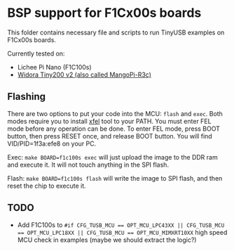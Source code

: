 # BSP support for F1Cx00s boards

This folder contains necessary file and scripts to run TinyUSB examples on F1Cx00s boards.

Currently tested on:

- Lichee Pi Nano (F1C100s)
- [Widora Tiny200 v2 (also called MangoPi-R3c)](https://mangopi.org/tiny200)

## Flashing

There are two options to put your code into the MCU: `flash` and `exec`. Both modes require you to install [xfel](https://github.com/xboot/xfel) tool to your PATH. You must enter FEL mode before any operation can be done. To enter FEL mode, press BOOT button, then press RESET once, and release BOOT button. You will find VID/PID=1f3a:efe8 on your PC.

Exec: `make BOARD=f1c100s exec` will just upload the image to the DDR ram and execute it. It will not touch anything in the SPI flash.

Flash: `make BOARD=f1c100s flash` will write the image to SPI flash, and then reset the chip to execute it.

## TODO

* Add F1C100s to `#if CFG_TUSB_MCU == OPT_MCU_LPC43XX || CFG_TUSB_MCU == OPT_MCU_LPC18XX || CFG_TUSB_MCU == OPT_MCU_MIMXRT10XX` high speed MCU check in examples (maybe we should extract the logic?)